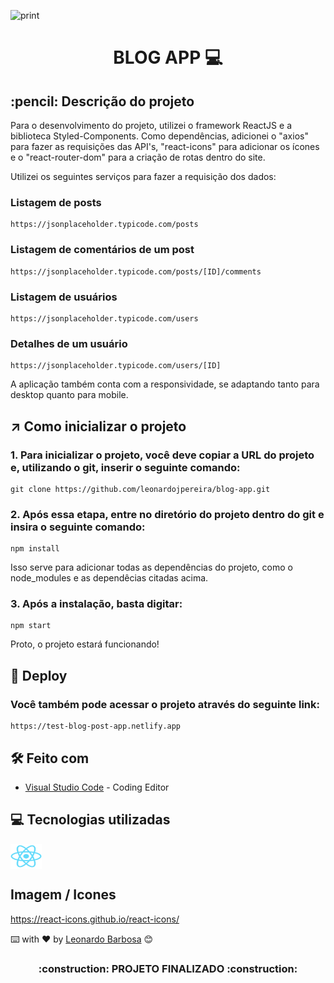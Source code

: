 ![print](https://user-images.githubusercontent.com/87662269/227659205-188382fc-3a74-47ef-89e2-a32fc0f6b32f.JPG)

<h1 align="center">
 BLOG APP 💻
</h1>

<h2>
  :pencil: Descrição do projeto
</h2>

<p>
Para o desenvolvimento do projeto, utilizei o framework ReactJS e a biblioteca Styled-Components. Como dependências, adicionei o "axios" para fazer as requisições das API's, "react-icons" para adicionar os ícones e o "react-router-dom" para a criação de rotas dentro do site. 
 
 Utilizei os seguintes serviços para fazer a requisição dos dados:
 
### Listagem de posts
 
```
https://jsonplaceholder.typicode.com/posts
```  
 
### Listagem de comentários de um post
 
```
https://jsonplaceholder.typicode.com/posts/[ID]/comments
```

### Listagem de usuários
 
```
https://jsonplaceholder.typicode.com/users
```
 
### Detalhes de um usuário
 
```
https://jsonplaceholder.typicode.com/users/[ID]
```
 
 
A aplicação também conta com a responsividade, se adaptando tanto para desktop quanto para mobile.
</p>



## ↗️ Como inicializar o projeto

<p>
 
### 1. Para inicializar o projeto, você deve copiar a URL do projeto e, utilizando o git, inserir o seguinte comando:
 
```
git clone https://github.com/leonardojpereira/blog-app.git
```
  
### 2. Após essa etapa, entre no diretório do projeto dentro do git e insira o seguinte comando:
  
```
npm install
```  

Isso serve para adicionar todas as dependências do projeto, como o node_modules e as dependêcias citadas acima.
  
### 3. Após a instalação, basta digitar:
  
```
npm start
```    
  
Proto, o projeto estará funcionando!  
 
</p>



## :link: Deploy

### Você também pode acessar o projeto através do seguinte link:

```
https://test-blog-post-app.netlify.app
```


## 🛠️ Feito com
* [Visual Studio Code](https://code.visualstudio.com) - Coding Editor
 
 

## 💻 Tecnologias utilizadas
<div display="flex">
   <img align="center" alt="logo_react" height="40" width="50" src="https://raw.githubusercontent.com/devicons/devicon/master/icons/react/react-original.svg">
</div>


## Imagem / Icones

https://react-icons.github.io/react-icons/


⌨️ with ❤️ by [Leonardo Barbosa](https://github.com/leonardojpereira) 😊


<h3 align="center">
  :construction: PROJETO FINALIZADO :construction:
</h3>
